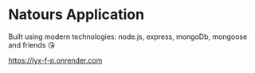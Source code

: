 # Natours Application

Built using modern technologies: node.js, express, mongoDb, mongoose and friends 😘

https://lyx-f-p.onrender.com
